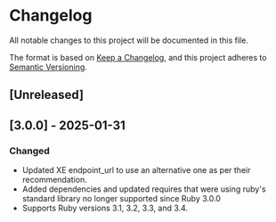 # Changelog

All notable changes to this project will be documented in this file.

The format is based on [Keep a Changelog](https://keepachangelog.com/en/1.1.0/),
and this project adheres to [Semantic Versioning](https://semver.org/spec/v2.0.0.html).

## [Unreleased]

## [3.0.0] - 2025-01-31

### Changed

- Updated XE endpoint_url to use an alternative one as per their recommendation.
- Added dependencies and updated requires that were using ruby's standard library no longer supported since Ruby 3.0.0
- Supports Ruby versions 3.1, 3.2, 3.3, and 3.4.